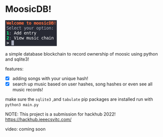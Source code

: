 # MoosicDB!
![moosicdb](/moosicdb.png "moosicdb")

a simple database blockchain to record ownership of moosic using python and sqlite3!

features:
- [x] adding songs with your unique hash!
- [x] search up music based on user hashes, song hashes or even see all music records!

make sure the `sqlite3` ,and `tabulate` pip packages are installed
run with ```python3 main.py```

NOTE:
This project is a submission for hackhub 2022!
https://hackhub.ieeecsvitc.com/

video:
coming soon
